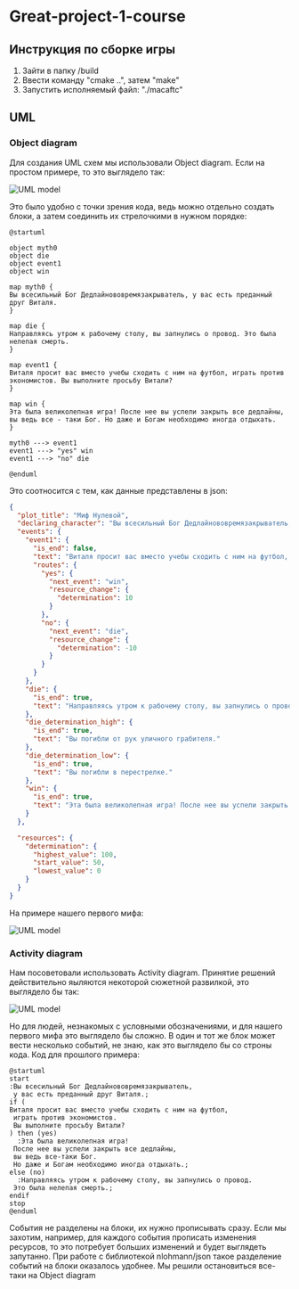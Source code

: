 # Great-project-1-course

## Инструкция по сборке игры

1) Зайти в папку /build
2) Ввести команду "cmake ..", затем "make"
3) Запустить исполняемый файл: "./macaftc"

## UML

### Object diagram

Для создания UML схем мы использовали Object diagram. Если на простом примере, то это выглядело так:

![UML model](http://www.plantuml.com/plantuml/png/LLDRRjD05FttAYxvRYBO07GhXLgYYAI86b25aE8On8UB8Yf-ArQ0v4nTcAP-RE7CZZX7eqbIHPRZE_VSyvYPuulYv7tnOVusEt_v9dzLsFooUFqqVPoUvUbl_Z5V5C_IrwUpHPRDJzx5TlkSuJhK1XTAtF7nU0XNw4EDUyDF3BWr_C8TMZoWmJrwbfoUi6Ir2slyOtqRbaGuD675AYSSMQWCAfIckM4LhWoZG6W9w1D5IsGbacjuWXk2rxFiIvH84n9umxAW3PoM-IivBLHXnUA0ph0rBME38NoNB9AB4mFxgoEveqK97SbRqOhN2CCGDKLBxSpmHo339jJoQ-XbXyz89slEH4StIxdPYOpnIkU11Ojp2M1f5uGJF0gZV4aLawH-4xzwPQmKhvUldXh2Lpd5HcPenUDMNjMPI5OiEWi_i6LFhqJW8mlSpDB-rXWrGgErImdC72YYihrw-1V96m-BZ2cLvY0L1wNYnHVJaL2QJkAU67vhj1PZXdnHWKoN62FQzYT7PjHGggyzF6sXJhldLDwtJKsQgC1RFAOqUeD1y0P_sR1Ru7SNHGpOfA3HgTUZLuSmfXn9KBEZsUrll2FJwVHvkaNn5KkJo_nYeemULnVd4zFrEyuNfxoU_m40)

Это было удобно с точки зрения кода, ведь можно отдельно создать блоки, а затем соединить их стрелочкими в нужном порядке:

```uml
@startuml

object myth0
object die
object event1
object win

map myth0 {
Вы всесильный Бог Дедлайнововремязакрыватель, у вас есть преданный друг Виталя.
}

map die {
Направляясь утром к рабочему столу, вы запнулись о провод. Это была нелепая смерть.
}

map event1 {
Виталя просит вас вместо учебы сходить с ним на футбол, играть против экономистов. Вы выполните просьбу Витали?
}

map win {
Эта была великолепная игра! После нее вы успели закрыть все дедлайны, вы ведь все - таки Бог. Но даже и Богам необходимо иногда отдыхать.
}

myth0 ---> event1
event1 ---> "yes" win
event1 ---> "no" die

@enduml
```

Это соотносится с тем, как данные представлены в json:

```json
{
  "plot_title": "Миф Нулевой",
  "declaring_character": "Вы всесильный Бог Дедлайнововремязакрыватель, у вас есть преданный друг Виталя.",
  "events": {
    "event1": {
      "is_end": false,
      "text": "Виталя просит вас вместо учебы сходить с ним на футбол, играть против экономистов. Вы выполните просьбу Витали?",
      "routes": {
        "yes": {
          "next_event": "win",
          "resource_change": {
            "determination": 10
          }
        },
        "no": {
          "next_event": "die",
          "resource_change": {
            "determination": -10
          }
        }
      }
    },
    "die": {
      "is_end": true,
      "text": "Направляясь утром к рабочему столу, вы запнулись о провод. Это была нелепая смерть."
    },
    "die_determination_high": {
      "is_end": true,
      "text": "Вы погибли от рук уличного грабителя."
    },
    "die_determination_low": {
      "is_end": true,
      "text": "Вы погибли в перестрелке."
    },
    "win": {
      "is_end": true,
      "text": "Эта была великолепная игра! После нее вы успели закрыть все дедлайны, вы ведь все - таки Бог. Но даже и Богам необходимо иногда отдыхать."
    }
  },

  "resources": {
    "determination": {
      "highest_value": 100,
      "start_value": 50,
      "lowest_value": 0
    }
  }
}
```

На примере нашего первого мифа:

![UML model](http://www.plantuml.com/plantuml/png/LCTD3aKm50RGULVnbl3wqs9cAyLDLBI4YzYzKPFxpSxfJuu7NtbLsx3GoB_yygnhfaJIHjWAEs4l7Ahffi8QzyTgh87YBCp1F2p06bWBw-gUL9JASVzOBxiTDuec39_dAZhViMDz8lp02LmNGaXUcmsBOc9084M8W1QE8uq7zzgxjcTleVgEgEUTsd7RiZOHuYIRwUcgUdzggjkz4Ech9_PJUPcijMnRsvHlhR7RScKRkqtbiiniPPtTsDuNxaQfNDYThstBtExBrBeoIRP9jlOzAmybo7uet_X_zYEMzvvjPvdmCYqlUVspFwvyUUiRxgqZYs_fx2xPspAnx4Md_kzY_EHhuPH7WccDush0aCk5fvluWyEOyU0LjppkBVlInCijV77l9JC1Mzzr2T8Efasv60btIyhaO5fWA8pQqsHBZzmcfxf74u6yWSTJoSKBf-K1MwL9slPT7wxCIz-yzXnhX1N0lNKzq9hO1n3x4pMIO6Th4RDSuKP0vG-muMsx7hZi01MLElmWHFHJpp_45ndHj5oRlB7y7rDv7Xu1-CuQwcFAyQOFXtxh78JhMUROq_Lz1IuYFFbSpU7llF2-p02YvhZgT-YjtOA1DcjwHNPZ9G_t29avUdNU252T_Kth4Pp99aN1obwQaCKQxaS1LyAgaBIQ3Y2KigDuD9JlHO3Nf2qJMliSchh6nqDla-2kJ7mtVYxwUaijhBqCCEa3_8uFAweAGEzxV4lKUve4_HHEcT4tY7faZeR48z_P7v9iPHjIgHQkGGT8QpwtCW-_52oW6NaSf5gSkBONRUKm6vAJ5RBkt6kFkGzoqNtPyb2gp5sBsHV7UFyFu5yyK7PivKqM4bkoPcjiTra1fDJbHPcDWAoUewd00PA6glugHxgJ3CG0F8-EbTuZg2zLJ7xKs1IMf6GPuGGBJqCbCfpGEUWVUq8jBxAmhIyjKW_E3ReZNXq7DHwZ1OEPRAZxgLoABIhZXM_Sz3d7GuFGelVzD6g3Rvc9qE0syc0qMSZLzBHaz0aRXbkLEIRIDeQm6junsKuCjW3KAnWlbJ33A79BkN99u33jo_VOvdjGMyh_xfBv9WsNCgLerHEZnDVF7AzCRZMCeW7ssYo6OrfU7XFmq8wxqmw4OpY6hDgoy3mQq2dISf20IAlXsygDcK5CvEhFmHhHXXCiALvDUIOtwT0_SwRv6B_M5xtHFj0ZeUgevx1ubFf3BBx4TE1LdpinKUFSEIRw_36YxmzMgaAP6fnJ-lkgJ1z3A3XdW8xZm3b3Mxrnsf4wVTw4qdm00JxEHs2T8KU7hUDxMVd7r0fVRA_8DJgSwtFgCF7dmmWSl-U0tVUpOuTQnEd1SqqEflfINA4KckrscBznB2m1hU5HwzWcOkAGplNu3b80GzBJSIse6dEMnQFpo7aSYLaJ9s8Td6gql2AG_qdGJcdc0DHm5S33O3asJEVlNmVW50nJa6GO7NEH3RczDw9WH4GhCN23NHStWF1tzCuMmBRhkiajd-qm3lEpHsLzHnMRSM9OFNAKMdiqDT0hRgd1epvY1-F_tJdwINLtMm_VHrm89PykyGvGuhKGH2vLM2XrjF8inDEBk67QJNqQxWZc0Ty6KvHY4uC1ZeqBzDl321WHo9bmm_G_xP9FuvPs-1Ylo7k82IfIMqwW1Cn-fIYo3xUdcxZQ8O36D48A5jq4JVfYN7MbmbOFPsaOCPoepk8DzCYxvhfRmm241YGizQA-1sDcBG5T6xtnc1gV3MfSrASA6Kylc60QRYwCrle2eV9l0QbFENutu5TM85-SR9z6Y-Qd0-kuYg7j0Cv_TzRtWRWxRsmvIcH5tLC7G_we8VWhLgyzyOkU46llCi-JlgA37BxaK5pBgcAN0459LYgdnaAk7ydFddt-S45-4dzP-j-N_zHXnZW8n30G_0ilE6CkT-bu3DT1A13_HrP6Ghk8TZnQsKwJv7YTk0S87qzmWfUlF_yGmAP7K0Zrc-3oQvt0i_VIjL1sFRqc_R5NkBM2dd_qb6oclxZSu28pu-ho9boJcyifN9CtbtVXo2JiBdUu7msTTFTZeM3RlXxZzdxSFm00)

### Activity diagram

Нам посоветовали использовать Activity diagram. Принятие решений действительно яыляются некоторой сюжетной развилкой, это выглядело бы так:

![UML model](http://www.plantuml.com/plantuml/png/JLDDRjDW4Dr_fnXsgLHwWBAWLq4Y5PLAYaXOi8jhAXOfYgZO8aw0v7oDmKaSvmflRiHxOyL1aMLxlfatxoU-cixUV9nzUd-RuY5TuiaNXkm5QbuDTlw8lI-mCNn7XsV33zHOOuSA6-nPohfypchhI_nbVUjpJcHKVezQ2EV9lBIe52PWl_T7mo6crfpO7tUiELfgonCQJbUSNbwyIZVNDah_r_hXpWkL1kICjaT7nuN-bUWhoc7b0HqNDR5NdNjAQtMhpBzuoOaLEtOaoeDdGbSdYXrF6sJpRzYY2yqjcduDyaMoesSB70GYS2aVEDB2bVGF_D6yJcSsUpUUsEZpU7gMp2xnMsScmZ9NOcfrniuTdmzYwyk1u0lZvb_2rx6qrBo9XhGNx8zvEqKIalfiwVGfHfalvJbag3xqlGp2My54_5Bxa-v6Qd-8CvpmlGqIV5aT_KQhtePbTN36miqrkJpq5ZFSyUrqRAF9NTX0z2fygv0LD7_qpnIHpDIEhUbOWKN2BQtjms1_UHuoGhGSyr8U18IOH2388YSbihmxMHxim-emseluEysFD2TlRwxvcTnzI5TyvZVp3m00)

Но для людей, незнакомых с условными обозначениями, и для нашего первого мифа это выглядело бы сложно. В один и тот же блок может вести несколько событий, не знаю, как это выглядело бы со строны кода. Код для прошлого примера:

```uml
@startuml
start
:Вы всесильный Бог Дедлайнововремязакрыватель,
 у вас есть преданный друг Виталя.;
if (
Виталя просит вас вместо учебы сходить с ним на футбол,
 играть против экономистов.
 Вы выполните просьбу Витали?
) then (yes)
  :Эта была великолепная игра! 
 После нее вы успели закрыть все дедлайны,
 вы ведь все-таки Бог.
 Но даже и Богам необходимо иногда отдыхать.;
else (no)
  :Направляясь утром к рабочему столу, вы запнулись о провод.
 Это была нелепая смерть.;
endif
stop
@enduml
```

События не разделены на блоки, их нужно прописывать сразу. Если мы захотим, например, для каждого события прописать изменения ресурсов, то это потребует больших изменений и будет выглядеть запутанно. При работе с библиотекой nlohmann/json такое разделение событий на блоки оказалось удобнее. Мы решили остановиться все-таки на Object diagram
